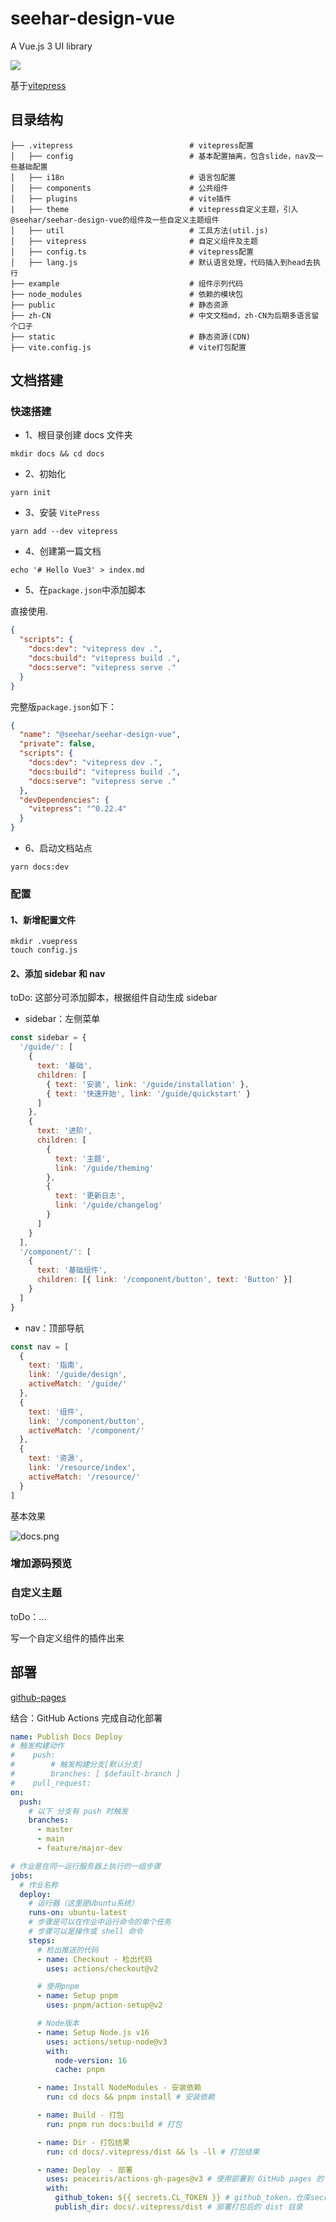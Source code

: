 # seehar-design-vue

A Vue.js 3 UI library

<p>
  <a href="http://commitizen.github.io/cz-cli">
    <img src="https://img.shields.io/badge/commitizen-friendly-brightgreen.svg">
  </a>
  <br>
</p>

基于[vitepress](https://vitepress.vuejs.org/)

## 目录结构

```
├── .vitepress                          # vitepress配置
│   ├── config                          # 基本配置抽离，包含slide，nav及一些基础配置
│   ├── i18n                            # 语言包配置
│   ├── components                      # 公共组件
│   ├── plugins                         # vite插件
|   ├── theme                           # vitepress自定义主题，引入@seehar/seehar-design-vue的组件及一些自定义主题组件
│   ├── util                            # 工具方法(util.js)
│   ├── vitepress                       # 自定义组件及主题
│   ├── config.ts                       # vitepress配置
│   ├── lang.js                         # 默认语言处理，代码插入到head去执行
├── example                             # 组件示列代码
├── node_modules                        # 依赖的模块包
├── public                              # 静态资源
├── zh-CN                               # 中文文档md，zh-CN为后期多语言留个口子
├── static                              # 静态资源(CDN)
├── vite.config.js                      # vite打包配置
```

## 文档搭建

### 快速搭建

- 1、根目录创建 docs 文件夹

```shell
mkdir docs && cd docs
```

- 2、初始化

```shell
yarn init
```

- 3、安装 `VitePress`

```shell
yarn add --dev vitepress
```

- 4、创建第一篇文档

```shell
echo '# Hello Vue3' > index.md
```

- 5、在`package.json`中添加脚本

直接使用.

```json
{
  "scripts": {
    "docs:dev": "vitepress dev .",
    "docs:build": "vitepress build .",
    "docs:serve": "vitepress serve ."
  }
}
```

完整版`package.json`如下：

```json
{
  "name": "@seehar/seehar-design-vue",
  "private": false,
  "scripts": {
    "docs:dev": "vitepress dev .",
    "docs:build": "vitepress build .",
    "docs:serve": "vitepress serve ."
  },
  "devDependencies": {
    "vitepress": "^0.22.4"
  }
}
```

- 6、启动文档站点

```shell
yarn docs:dev
```

### 配置

#### 1、新增配置文件

```shell
mkdir .vuepress
touch config.js
```

#### 2、添加 sidebar 和 nav

toDo: 这部分可添加脚本，根据组件自动生成 sidebar

- sidebar：左侧菜单

```javascript
const sidebar = {
  '/guide/': [
    {
      text: '基础',
      children: [
        { text: '安装', link: '/guide/installation' },
        { text: '快速开始', link: '/guide/quickstart' }
      ]
    },
    {
      text: '进阶',
      children: [
        {
          text: '主题',
          link: '/guide/theming'
        },
        {
          text: '更新日志',
          link: '/guide/changelog'
        }
      ]
    }
  ],
  '/component/': [
    {
      text: '基础组件',
      children: [{ link: '/component/button', text: 'Button' }]
    }
  ]
}
```

- nav：顶部导航

```javascript
const nav = [
  {
    text: '指南',
    link: '/guide/design',
    activeMatch: '/guide/'
  },
  {
    text: '组件',
    link: '/component/button',
    activeMatch: '/component/'
  },
  {
    text: '资源',
    link: '/resource/index',
    activeMatch: '/resource/'
  }
]
```

基本效果

![docs.png](../static/doc-start.png)

### 增加源码预览

### 自定义主题

toDo：...

写一个自定义组件的插件出来

## 部署

[github-pages](https://vitepress.vuejs.org/guide/deploying.html#github-pages)

结合：GitHub Actions 完成自动化部署

```yaml
name: Publish Docs Deploy
# 触发构建动作
#    push:
#        # 触发构建分支[默认分支]
#        branches: [ $default-branch ]
#    pull_request:
on:
  push:
    # 以下 分支有 push 时触发
    branches:
      - master
      - main
      - feature/major-dev

# 作业是在同一运行服务器上执行的一组步骤
jobs:
  # 作业名称
  deploy:
    # 运行器（这里是Ubuntu系统）
    runs-on: ubuntu-latest
    # 步骤是可以在作业中运行命令的单个任务
    # 步骤可以是操作或 shell 命令
    steps:
      # 检出推送的代码
      - name: Checkout - 检出代码
        uses: actions/checkout@v2

      # 使用pnpm
      - name: Setup pnpm
        uses: pnpm/action-setup@v2

      # Node版本
      - name: Setup Node.js v16
        uses: actions/setup-node@v3
        with:
          node-version: 16
          cache: pnpm

      - name: Install NodeModules - 安装依赖
        run: cd docs && pnpm install # 安装依赖

      - name: Build - 打包
        run: pnpm run docs:build # 打包

      - name: Dir - 打包结果
        run: cd docs/.vitepress/dist && ls -ll # 打包结果

      - name: Deploy  - 部署
        uses: peaceiris/actions-gh-pages@v3 # 使用部署到 GitHub pages 的 action
        with:
          github_token: ${{ secrets.CL_TOKEN }} # github_token，仓库secrets配置
          publish_dir: docs/.vitepress/dist # 部署打包后的 dist 目录
```
